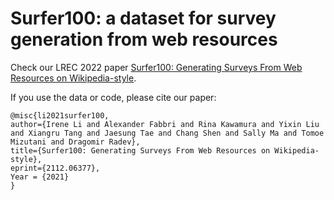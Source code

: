 # Surfer100: a dataset for survey generation from web resources

Check our LREC 2022 paper [Surfer100: Generating Surveys From Web Resources on Wikipedia-style](https://arxiv.org/abs/2112.06377).



If you use the data or code, please cite our paper:

    @misc{li2021surfer100,
	author={Irene Li and Alexander Fabbri and Rina Kawamura and Yixin Liu and Xiangru Tang and Jaesung Tae and Chang Shen and Sally Ma and Tomoe Mizutani and Dragomir Radev},
	title={Surfer100: Generating Surveys From Web Resources on Wikipedia-style}, 
	eprint={2112.06377},
	Year = {2021}
    }
    
 
